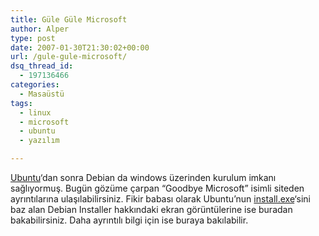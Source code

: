 ```yaml
---
title: Güle Güle Microsoft
author: Alper
type: post
date: 2007-01-30T21:30:02+00:00
url: /gule-gule-microsoft/
dsq_thread_id:
  - 197136466
categories:
  - Masaüstü
tags:
  - linux
  - microsoft
  - ubuntu
  - yazılım

---
```

[Ubuntu][1]&#8216;dan sonra Debian da windows üzerinden kurulum imkanı sağlıyormuş. Bugün gözüme çarpan &#8220;Goodbye Microsoft&#8221; isimli siteden ayrıntılarına ulaşılabilirsiniz. Fikir babası olarak Ubuntu&#8217;nun [install.exe][2]&#8216;sini baz alan Debian Installer hakkındaki ekran görüntülerine ise buradan bakabilirsiniz. Daha ayrıntılı bilgi için ise buraya bakılabilir.

 [1]: http://www.ubuntu.com/
 [2]: https://wiki.ubuntu.com/install.exe